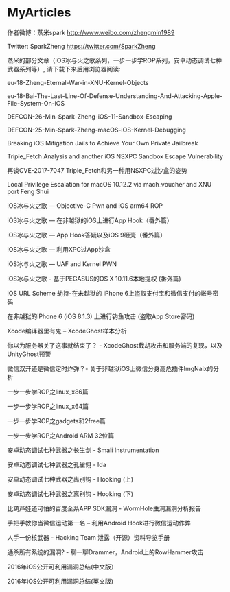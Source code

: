 # MyArticles

作者微博：蒸米spark http://www.weibo.com/zhengmin1989

Twitter: SparkZheng https://twitter.com/SparkZheng


蒸米的部分文章（iOS冰与火之歌系列，一步一步学ROP系列，安卓动态调试七种武器系列等）, 请下载下来后用浏览器阅读:

eu-18-Zheng-Eternal-War-in-XNU-Kernel-Objects

eu-18-Bai-The-Last-Line-Of-Defense-Understanding-And-Attacking-Apple-File-System-On-iOS

DEFCON-26-Min-Spark-Zheng-iOS-11-Sandbox-Escaping

DEFCON-25-Min-Spark-Zheng-macOS-iOS-Kernel-Debugging

Breaking iOS Mitigation Jails to Achieve Your Own Private Jailbreak

Triple_Fetch Analysis and another iOS NSXPC Sandbox Escape Vulnerability

再谈CVE-2017-7047 Triple_Fetch和另一种用NSXPC过沙盒的姿势

Local Privilege Escalation for macOS 10.12.2 via mach_voucher and XNU port Feng Shui

iOS冰与火之歌 — Objective-C Pwn and iOS arm64 ROP

iOS冰与火之歌 — 在非越狱的iOS上进行App Hook（番外篇）

iOS冰与火之歌 — App Hook答疑以及iOS 9砸壳（番外篇）

iOS冰与火之歌 — 利用XPC过App沙盒

iOS冰与火之歌 — UAF and Kernel PWN

iOS冰与火之歌 - 基于PEGASUS的OS X 10.11.6本地提权 (番外篇)

iOS URL Scheme 劫持-在未越狱的 iPhone 6上盗取支付宝和微信支付的帐号密码

在非越狱的iPhone 6 (iOS 8.1.3) 上进行钓鱼攻击 (盗取App Store密码)

Xcode编译器里有鬼 – XcodeGhost样本分析

你以为服务器关了这事就结束了？ -  XcodeGhost截胡攻击和服务端的复现，以及UnityGhost预警

微信双开还是微信定时炸弹？- 关于非越狱iOS上微信分身高危插件ImgNaix的分析

一步一步学ROP之linux_x86篇

一步一步学ROP之linux_x64篇

一步一步学ROP之gadgets和2free篇

一步一步学ROP之Android ARM 32位篇

安卓动态调试七种武器之长生剑 - Smali Instrumentation

安卓动态调试七种武器之孔雀翎 - Ida

安卓动态调试七种武器之离别钩 - Hooking (上)

安卓动态调试七种武器之离别钩 - Hooking (下)

比葫芦娃还可怕的百度全系APP SDK漏洞 - WormHole虫洞漏洞分析报告

手把手教你当微信运动第一名 – 利用Android Hook进行微信运动作弊

人手一份核武器 - Hacking Team 泄露（开源）资料导览手册

通杀所有系统的漏洞? - 聊一聊Drammer，Android上的RowHammer攻击

2016年iOS公开可利用漏洞总结(中文版）

2016年iOS公开可利用漏洞总结(英文版)
